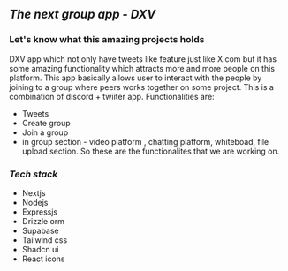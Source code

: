 ## *The next group app - DXV*

### **Let's know what this amazing projects holds**
   DXV app which not only have tweets like feature just like X.com but it has some amazing functionality which attracts more and more people on this platform.
   This app basically allows user to interact with the people by joining to a group where peers works together on some project. This is a combination of discord + twiiter app. 
   Functionalities are:
   - Tweets
   - Create group
   - Join a group
   - in group section - video platform , chatting platform, whiteboad, file upload section.
  So these are the functionalites that we are working on.
  
  ### *Tech stack*
  - Nextjs
  - Nodejs
  - Expressjs
  - Drizzle orm
  - Supabase
  - Tailwind css
  - Shadcn ui
  - React icons
  